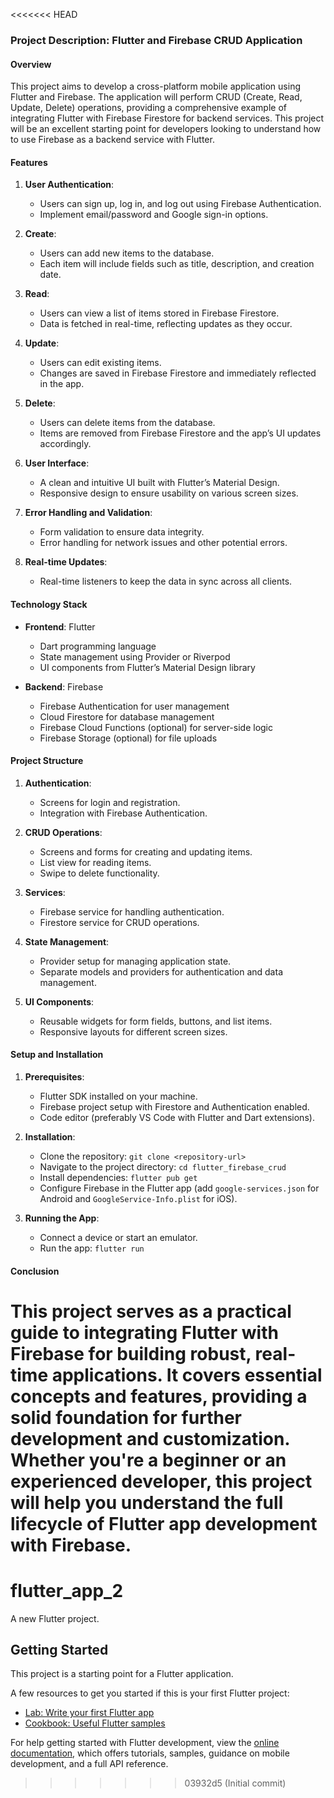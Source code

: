 <<<<<<< HEAD
### Project Description: Flutter and Firebase CRUD Application

#### Overview
This project aims to develop a cross-platform mobile application using Flutter and Firebase. The application will perform CRUD (Create, Read, Update, Delete) operations, providing a comprehensive example of integrating Flutter with Firebase Firestore for backend services. This project will be an excellent starting point for developers looking to understand how to use Firebase as a backend service with Flutter.

#### Features

1. **User Authentication**:
   - Users can sign up, log in, and log out using Firebase Authentication.
   - Implement email/password and Google sign-in options.

2. **Create**:
   - Users can add new items to the database.
   - Each item will include fields such as title, description, and creation date.

3. **Read**:
   - Users can view a list of items stored in Firebase Firestore.
   - Data is fetched in real-time, reflecting updates as they occur.

4. **Update**:
   - Users can edit existing items.
   - Changes are saved in Firebase Firestore and immediately reflected in the app.

5. **Delete**:
   - Users can delete items from the database.
   - Items are removed from Firebase Firestore and the app’s UI updates accordingly.

6. **User Interface**:
   - A clean and intuitive UI built with Flutter’s Material Design.
   - Responsive design to ensure usability on various screen sizes.

7. **Error Handling and Validation**:
   - Form validation to ensure data integrity.
   - Error handling for network issues and other potential errors.

8. **Real-time Updates**:
   - Real-time listeners to keep the data in sync across all clients.

#### Technology Stack

- **Frontend**: Flutter
  - Dart programming language
  - State management using Provider or Riverpod
  - UI components from Flutter’s Material Design library

- **Backend**: Firebase
  - Firebase Authentication for user management
  - Cloud Firestore for database management
  - Firebase Cloud Functions (optional) for server-side logic
  - Firebase Storage (optional) for file uploads

#### Project Structure

1. **Authentication**:
   - Screens for login and registration.
   - Integration with Firebase Authentication.

2. **CRUD Operations**:
   - Screens and forms for creating and updating items.
   - List view for reading items.
   - Swipe to delete functionality.

3. **Services**:
   - Firebase service for handling authentication.
   - Firestore service for CRUD operations.

4. **State Management**:
   - Provider setup for managing application state.
   - Separate models and providers for authentication and data management.

5. **UI Components**:
   - Reusable widgets for form fields, buttons, and list items.
   - Responsive layouts for different screen sizes.

#### Setup and Installation

1. **Prerequisites**:
   - Flutter SDK installed on your machine.
   - Firebase project setup with Firestore and Authentication enabled.
   - Code editor (preferably VS Code with Flutter and Dart extensions).

2. **Installation**:
   - Clone the repository: `git clone <repository-url>`
   - Navigate to the project directory: `cd flutter_firebase_crud`
   - Install dependencies: `flutter pub get`
   - Configure Firebase in the Flutter app (add `google-services.json` for Android and `GoogleService-Info.plist` for iOS).

3. **Running the App**:
   - Connect a device or start an emulator.
   - Run the app: `flutter run`

#### Conclusion

This project serves as a practical guide to integrating Flutter with Firebase for building robust, real-time applications. It covers essential concepts and features, providing a solid foundation for further development and customization. Whether you're a beginner or an experienced developer, this project will help you understand the full lifecycle of Flutter app development with Firebase.
=======
# flutter_app_2

A new Flutter project.

## Getting Started

This project is a starting point for a Flutter application.

A few resources to get you started if this is your first Flutter project:

- [Lab: Write your first Flutter app](https://docs.flutter.dev/get-started/codelab)
- [Cookbook: Useful Flutter samples](https://docs.flutter.dev/cookbook)

For help getting started with Flutter development, view the
[online documentation](https://docs.flutter.dev/), which offers tutorials,
samples, guidance on mobile development, and a full API reference.
>>>>>>> 03932d5 (Initial commit)
